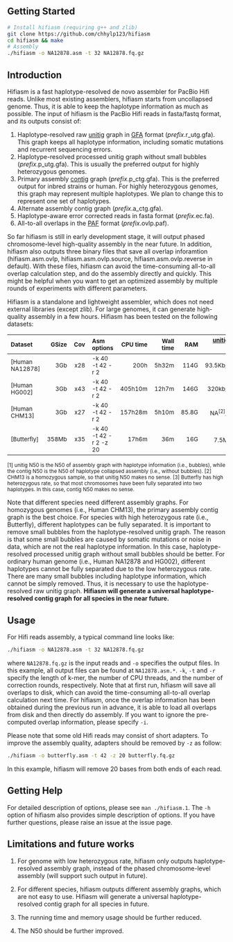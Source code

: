 ## Getting Started

```sh
# Install hifiasm (requiring g++ and zlib)
git clone https://github.com/chhylp123/hifiasm
cd hifiasm && make
# Assembly
./hifiasm -o NA12878.asm -t 32 NA12878.fq.gz
```

## Introduction

Hifiasm is a fast haplotype-resolved de novo assembler for PacBio
Hifi reads. Unlike most existing assemblers, hifiasm starts from uncollapsed
genome. Thus, it is able to keep the haplotype information as much as possible.
The input of hifiasm is the PacBio Hifi reads in fasta/fastq format, and its
outputs consist of: 

1. Haplotype-resolved raw [unitig][unitig] graph in [GFA][gfa] format
   (*prefix*.r\_utg.gfa). This graph keeps all haplotype information, including
   somatic mutations and recurrent sequencing errors.
2. Haplotype-resolved processed unitig graph without small bubbles
   (*prefix*.p\_utg.gfa). This is usually the preferred output for highly
   heterozygous genomes.
3. Primary assembly [contig][unitig] graph (*prefix*.p\_ctg.gfa). This is the
   preferred output for inbred strains or human. For highly heterozygous
   genomes, this graph may represent multiple haplotypes. We plan to change
   this to represent one set of haplotypes.
4. Alternate assembly contig graph (*prefix*.a\_ctg.gfa).
5. Haplotype-aware error corrected reads in fasta format (*prefix*.ec.fa).
6. All-to-all overlaps in the [PAF][paf] format (*prefix*.ovlp.paf).

So far hifiasm is still in early development stage, it will output phased
chromosome-level high-quality assembly in the near future. In addition, hifiasm
also outputs three binary files that save all overlap inforamtion
(hifiasm.asm.ovlp, hifiasm.asm.ovlp.source, hifiasm.asm.ovlp.reverse in default). With these files, hifiasm can avoid the time-consuming all-to-all overlap calculation step, and do the assembly
directly and quickly. This might be helpful when you want to get an optimized
assembly by multiple rounds of experiments with different parameters.

Hifiasm is a standalone and lightweight assembler, which does not need external
libraries (except zlib). For large genomes, it can generate high-quality
assembly in a few hours. Hifiasm has been tested on the following datasets:

|<sub>Dataset<sub>|<sub>GSize<sub>|<sub>Cov<sub>|<sub>Asm options<sub>|<sub>CPU time<sub>|<sub>Wall time<sub>|<sub>RAM<sub>|<sub>[unitig][unitig]/[contig][unitig] N50<sup>[1]</sup><sub>|
|:---------------|-----:|-----:|:---------------------|-------:|--------:|----:|----------------:|
|<sub>[Human NA12878]<sub>|<sub>3Gb<sub>|<sub>x28<sub>|<sub>-k 40 -t 42 -r 2<sub>|<sub>200h<sub>|    <sub>5h32m<sub>|<sub>114G<sub>|<sub>93.5Kb/21.5Mb<sub>|
|<sub>[Human HG002]<sub>|<sub>3Gb<sub>|<sub>x43<sub>|<sub>-k 40 -t 42 -r 2<sub>|<sub>405h10m<sub>|<sub>12h7m<sub>|<sub>146G<sub>|<sub>320kb/31.9Mb<sub>|
|<sub>[Human CHM13]<sub>|<sub>3Gb<sub>|<sub>x27<sub>|<sub>-k 40 -t 42 -r 2<sub>|<sub>157h28m<sub>|<sub>5h10m<sub>|<sub>85.8G<sub>|<sub>NA<sup>[2]</sup>/39.8Mb<sub>|
|<sub>[Butterfly]<sub>|<sub>358Mb<sub>|<sub>x35<sub>|<sub>-k 40 -t 42 -r 2 -z 20<sub>|<sub>17h6m<sub>|<sub>36m<sub>|<sub>16G<sub>|<sub>7.5Mb/NA<sup>[3]</sup><sub>|

<sub>[1] unitig N50 is the N50 of assembly graph with haplotype information (i.e., bubbles), while the contig N50 is the N50 of haplotype collapsed assembly (i.e., without bubbles).
[2] CHM13 is a homozygous sample, so that unitig N50 makes no sense.
[3] Butterfly has high heterozygous rate, so that most chromosomes have been fully separated into two haplotypes. In this case, contig N50 makes no sense.<sub>

Note that different species need different assembly graphs. For homozygous genomes (i.e., Human CHM13), the primary assembly contig graph is the best choice. 
For species with high heterozygous rate (i.e., Butterfly), different haplotypes can be fully separated. It is important to remove small bubbles from the haplotype-resolved unitig graph. The
reason is that some small bubbles are caused by somatic mutations or noise in data, which are not
the real haplotype information. In this case, haplotype-resolved processed unitig graph
without small bubbles should be better. For ordinary human genome (i.e., Human NA12878 and HG002), different haplotypes cannot be fully separated due to the low heterozygous rate. There are many small bubbles including haplotype information, which cannot be simply removed. Thus, it is necessary to use the haplotype-resolved raw unitig graph. **Hifiasm will generate a universal haplotype-resolved contig graph for all species in the near future.**

## Usage

For Hifi reads assembly, a typical command line looks like:

```sh
./hifiasm -o NA12878.asm -t 32 NA12878.fq.gz
```

where `NA12878.fq.gz` is the input reads and `-o` specifies the output files.
In this example, all output files can be found at `NA12878.asm.*`. `-k`, `-t`
and `-r` specify the length of k-mer, the number of CPU threads, and the number
of correction rounds, respectively. Note that at first run, hifiasm will save
all overlaps to disk, which can avoid the time-consuming all-to-all overlap
calculation next time. For hifiasm, once the overlap information has been
obtained during the previous run in advance, it is able to load all overlaps
from disk and then directly do assembly. If you want to ignore the pre-computed
overlap information, please specify `-i`.

Please note that some old Hifi reads may consist of short adapters. To improve
the assembly quality, adapters should be removed by `-z` as follow:

```sh
./hifiasm -o butterfly.asm -t 42 -z 20 butterfly.fq.gz
```

In this example, hifiasm will remove 20 bases from both ends of each read.

[unitig]: http://wgs-assembler.sourceforge.net/wiki/index.php/Celera_Assembler_Terminology
[gfa]: https://github.com/pmelsted/GFA-spec/blob/master/GFA-spec.md
[paf]: https://github.com/lh3/miniasm/blob/master/PAF.md

## Getting Help

For detailed description of options, please see `man ./hifiasm.1`.
The `-h` option of hifiasm also provides simple description of options. If you
have further questions, please raise an issue at the issue page.

## Limitations and future works

1. For genome with low heterozygous rate, hifiasm only outputs
   haplotype-resolved assembly graph, instead of the phased chromosome-level
   assembly (will support such output in future).

2. For different species, hifiasm outputs different assembly graphs, which are not easy to use.
   Hifiasm will generate a universal haplotype-resolved contig graph for all species in future.

3. The running time and memory usage should be further reduced.

4. The N50 should be further improved. 

